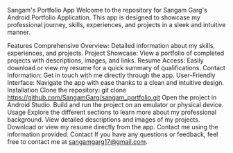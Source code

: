 Sangam's Portfolio App
Welcome to the repository for Sangam Garg's Android Portfolio Application. This app is designed to showcase my professional journey, skills, experiences, and projects in a sleek and intuitive manner.

Features
Comprehensive Overview: Detailed information about my skills, experiences, and projects.
Project Showcase: View a portfolio of completed projects with descriptions, images, and links.
Resume Access: Easily download or view my resume for a quick summary of qualifications.
Contact Information: Get in touch with me directly through the app.
User-Friendly Interface: Navigate the app with ease thanks to a clean and intuitive design.
Installation
Clone the repository:
git clone https://github.com/SangamGarg/sangam_portfolio.git
Open the project in Android Studio.
Build and run the project on an emulator or physical device.
Usage
Explore the different sections to learn more about my professional background.
View detailed descriptions and images of my projects.
Download or view my resume directly from the app.
Contact me using the information provided.
Contact
If you have any questions or feedback, feel free to contact me at sangamgarg17@gmail.com.
